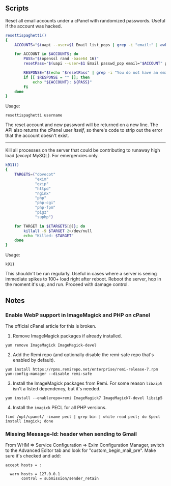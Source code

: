 ## Scripts

Reset all email accounts under a cPanel with randomized passwords. Useful if the account was hacked.

```bash
resettispaghetti()
{
    ACCOUNTS="$(uapi --user=$1 Email list_pops | grep -i "email:" | awk '{print $2}')"

    for ACCOUNT in $ACCOUNTS; do
        PASS="$(openssl rand -base64 16)"
        resetPass="$(uapi --user=$1 Email passwd_pop email="$ACCOUNT" password="$PASS")"

        RESPONSE="$(echo "$resetPass" | grep -i "You do not have an email account named")"
        if [[ $RESPONSE = "" ]]; then
            echo "${ACCOUNT}: ${PASS}"
        fi
    done
}
```

Usage:

```
resettispaghetti username
```

The reset account and new password will be returned on a new line. The API also returns the cPanel user _itself_, so there's code to strip out the error that the account doesn't exist.

---

Kill all processes on the server that could be contributing to runaway high load (_except_ MySQL). For emergencies only.

```bash
k911()
{
    TARGETS=("dovecot"
             "exim"
             "gzip"
             "httpd"
             "nginx"
             "php"
             "php-cgi"
             "php-fpm"
             "pigz"
             "suphp")

    for TARGET in ${TARGETS[@]}; do
        killall -9 $TARGET 2>/dev/null
        echo "Killed: $TARGET"
    done
}
```

Usage:

```
k911
```

This shouldn't be run regularly. Useful in cases where a server is seeing immediate spikes to 100+ load right after reboot. Reboot the server, hop in the moment it's up, and run. Proceed with damage control.

## Notes

### Enable WebP support in ImageMagick and PHP on cPanel

The official cPanel article for this is broken.

1. Remove ImageMagick packages if already installed.

```
yum remove ImageMagick ImageMagick-devel
```

2. Add the Remi repo (and optionally disable the remi-safe repo that's enabled by default).

```
yum install https://rpms.remirepo.net/enterprise/remi-release-7.rpm
yum-config-manager --disable remi-safe
```

3. Install the ImageMagick packages from Remi. For some reason `libzip5` isn't a listed dependency, but it's needed.

```
yum install --enablerepo=remi ImageMagick7 ImageMagick7-devel libzip5
```

4. Install the `imagick` PECL for all PHP versions.

```
find /opt/cpanel/ -iname pecl | grep bin | while read pecl; do $pecl install imagick; done
```

### Missing Message-Id: header when sending to Gmail

From WHM => Service Configuration => Exim Configuration Manager, switch to the Advanced Editor tab and look for "custom_begin_mail_pre". Make sure it's checked and add:

```
accept hosts = :

  warn hosts = 127.0.0.1
       control = submission/sender_retain
```
